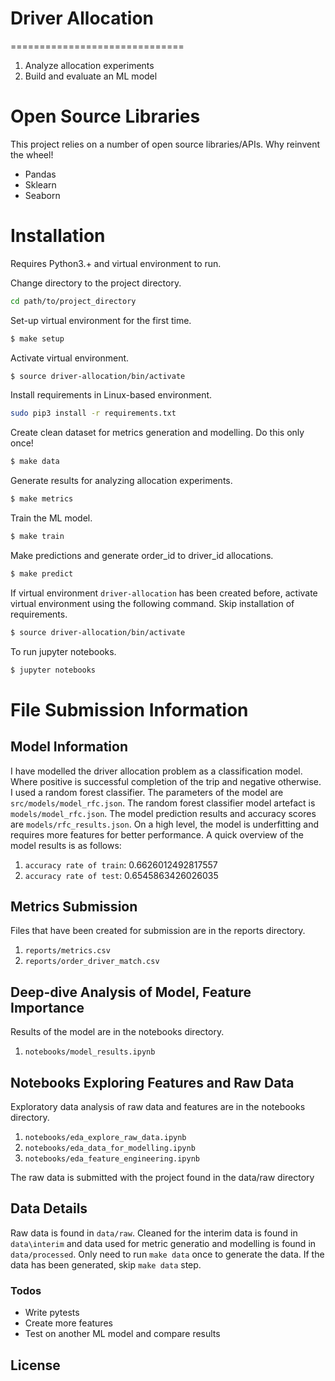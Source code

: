 # Driver Allocation
==============================

  1. Analyze allocation experiments
  2. Build and evaluate an ML model

# Open Source Libraries

This project relies on a number of open source libraries/APIs. Why reinvent the wheel!

* Pandas
* Sklearn
* Seaborn

# Installation

Requires Python3.+ and virtual environment to run.

Change directory to the project directory.

```sh
cd path/to/project_directory
```
Set-up virtual environment for the first time.

```sh
$ make setup
```
Activate virtual environment.

```sh
$ source driver-allocation/bin/activate
```
Install requirements in Linux-based environment.

```sh
sudo pip3 install -r requirements.txt
```
Create clean dataset for metrics generation and modelling. Do this only once! 

```sh
$ make data
```
Generate results for analyzing allocation experiments.

```sh
$ make metrics
```
Train the ML model.

```sh
$ make train
```
Make predictions and generate order_id to driver_id allocations.

```sh
$ make predict
```
If virtual environment `driver-allocation` has been created before, activate virtual environment using the following command. Skip installation of requirements.

```sh
$ source driver-allocation/bin/activate
```
To run jupyter notebooks. 

```sh
$ jupyter notebooks
```

# File Submission Information
Model Information
---
I have modelled the driver allocation problem as a classification model. Where positive is successful completion of the trip and negative otherwise. I used a random forest classifier. The parameters of the model are `src/models/model_rfc.json`. The random forest classifier model artefact is `models/model_rfc.json`. The model prediction results and accuracy scores are `models/rfc_results.json`. On a high level, the model is underfitting and requires more features for better performance. A quick overview of the model results is as follows:

1. `accuracy rate of train`: 0.6626012492817557
2. `accuracy rate of test`: 0.6545863426026035

Metrics Submission
---
Files that have been created for submission are in the reports directory.
1. `reports/metrics.csv`
2. `reports/order_driver_match.csv`

Deep-dive Analysis of Model, Feature Importance
---
Results of the model are in the notebooks directory.
1. `notebooks/model_results.ipynb`

Notebooks Exploring Features and Raw Data
---
Exploratory data analysis of raw data and features are in the notebooks directory.
1. `notebooks/eda_explore_raw_data.ipynb`
2. `notebooks/eda_data_for_modelling.ipynb`
3. `notebooks/eda_feature_engineering.ipynb`

The raw data is submitted with the project found in the data/raw directory

Data Details
---
Raw data is found in `data/raw`. Cleaned for the interim data is found in `data\interim` and data used for metric generatio and modelling is found in `data/processed`. Only need to run `make data` once to generate the data. If the data has been generated, skip `make data` step.


### Todos

 - Write pytests
 - Create more features
 - Test on another ML model and compare results

License
----
